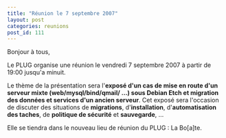 ```yaml
---
title: "Réunion le 7 septembre 2007"
layout: post
categories: reunions
post_id: 111
---
```

Bonjour à tous,

Le PLUG organise une réunion le vendredi 7 septembre 2007 à partir de 19:00 jusqu'a minuit.

Le thème de la présentation sera l'**exposé d'un cas de mise en route d'un serveur mixte (web/mysql/bind/qmail/ …) sous Debian Etch et migration des données et services d'un ancien serveur**.
Cet exposé sera l'occasion de discuter des situations de **migrations**, d'**installation**, d'**automatisation des taches**, de **politique de sécurité** et **sauvegarde**, …

Elle se tiendra dans le nouveau lieu de réunion du PLUG : La Bo\[a\]te.
